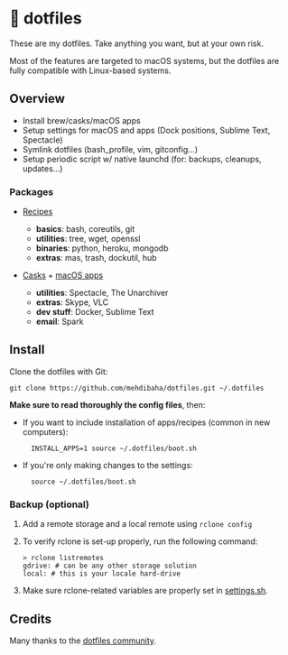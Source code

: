 # 🔨 dotfiles

These are my dotfiles. Take anything you want, but at your own risk.

Most of the features are targeted to macOS systems, but the dotfiles are fully compatible with Linux-based systems.

## Overview

* Install brew/casks/macOS apps
* Setup settings for macOS and apps (Dock positions, Sublime Text, Spectacle)
* Symlink dotfiles (bash_profile, vim, gitconfig...)
* Setup periodic script w/ native launchd (for: backups, cleanups, updates...)

### Packages

* [Recipes](https://brew.sh)
    * **basics**: bash, coreutils, git
    * **utilities**: tree, wget, openssl
    * **binaries**: python, heroku, mongodb
    * **extras**: mas, trash, dockutil, hub

* [Casks](https://caskroom.github.io) + [macOS apps](https://github.com/mas-cli/mas)
    * **utilities**: Spectacle, The Unarchiver
    * **extras**:  Skype, VLC
    * **dev stuff**: Docker, Sublime Text
    * **email**: Spark

## Install

Clone the dotfiles with Git:

    git clone https://github.com/mehdibaha/dotfiles.git ~/.dotfiles

**Make sure to read thoroughly the config files**, then:

* If you want to include installation of apps/recipes (common in new computers):

        INSTALL_APPS=1 source ~/.dotfiles/boot.sh

* If you're only making changes to the settings:

        source ~/.dotfiles/boot.sh

### Backup (optional)

1. Add a remote storage and a local remote using `rclone config`

2. To verify rclone is set-up properly, run the following command:

       > rclone listremotes
       gdrive: # can be any other storage solution
       local: # this is your locale hard-drive

3. Make sure rclone-related variables are properly set in [settings.sh](os/settings.sh).

## Credits

Many thanks to the [dotfiles community](https://dotfiles.github.io).
